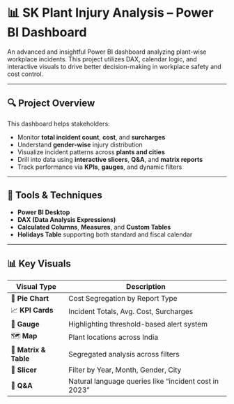 # 📊 SK Plant Injury Analysis – Power BI Dashboard

An advanced and insightful Power BI dashboard analyzing plant-wise workplace incidents. This project utilizes DAX, calendar logic, and interactive visuals to drive better decision-making in workplace safety and cost control.

---

## 🔍 Project Overview

This dashboard helps stakeholders:
- Monitor **total incident count**, **cost**, and **surcharges**
- Understand **gender-wise** injury distribution
- Visualize incident patterns across **plants and cities**
- Drill into data using **interactive slicers**, **Q&A**, and **matrix reports**
- Track performance via **KPIs**, **gauges**, and dynamic filters

---

## 🧰 Tools & Techniques

- **Power BI Desktop**
- **DAX (Data Analysis Expressions)**
- **Calculated Columns**, **Measures**, and **Custom Tables**
- **Holidays Table** supporting both standard and fiscal calendar

---

## 📊 Key Visuals

| Visual Type    | Description |
|----------------|-------------|
| 🔘 **Pie Chart**       | Cost Segregation by Report Type |
| 📈 **KPI Cards**       | Incident Totals, Avg. Cost, Surcharges |
| 🎯 **Gauge**           | Highlighting threshold-based alert system |
| 🗺️ **Map**             | Plant locations across India |
| 🧮 **Matrix & Table**  | Segregated analysis across filters |
| 📅 **Slicer**          | Filter by Year, Month, Gender, City |
| 💬 **Q&A**             | Natural language queries like “incident cost in 2023” |

